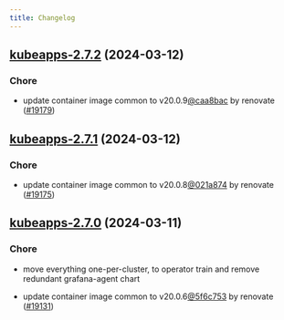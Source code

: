 ```yaml
---
title: Changelog
---
```




## [kubeapps-2.7.2](https://github.com/truecharts/charts/compare/kubeapps-2.7.1...kubeapps-2.7.2) (2024-03-12)

### Chore



- update container image common to v20.0.9[@caa8bac](https://github.com/caa8bac) by renovate ([#19179](https://github.com/truecharts/charts/issues/19179))


## [kubeapps-2.7.1](https://github.com/truecharts/charts/compare/kubeapps-2.7.0...kubeapps-2.7.1) (2024-03-12)

### Chore



- update container image common to v20.0.8[@021a874](https://github.com/021a874) by renovate ([#19175](https://github.com/truecharts/charts/issues/19175))


## [kubeapps-2.7.0](https://github.com/truecharts/charts/compare/kubeapps-2.6.0...kubeapps-2.7.0) (2024-03-11)

### Chore



- move everything one-per-cluster, to operator train and remove redundant grafana-agent chart

- update container image common to v20.0.6[@5f6c753](https://github.com/5f6c753) by renovate ([#19131](https://github.com/truecharts/charts/issues/19131))